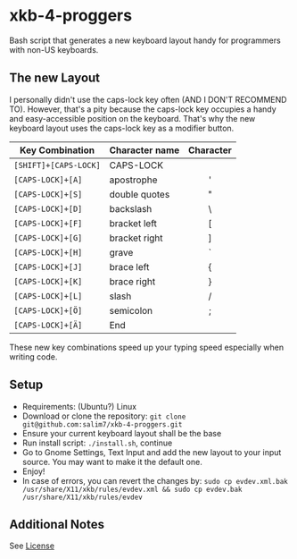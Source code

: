 # xkb-4-proggers
Bash script that generates a new keyboard layout handy for programmers with non-US keyboards.

## The new Layout
I personally didn't use the caps-lock key often (AND I DON'T RECOMMEND TO). However, that's a pity because the caps-lock key occupies a handy and easy-accessible position on the keyboard. That's why the new keyboard layout uses the caps-lock key as a modifier button.

| Key Combination | Character name | Character |
| --------------- |:-------------- |:---------:|
| `[SHIFT]+[CAPS-LOCK]` | CAPS-LOCK |  |
| `[CAPS-LOCK]+[A]` | apostrophe | ' |
| `[CAPS-LOCK]+[S]` | double quotes | " |
| `[CAPS-LOCK]+[D]` | backslash | \\ |
| `[CAPS-LOCK]+[F]` | bracket left | \[ |
| `[CAPS-LOCK]+[G]` | bracket right | ] |
| `[CAPS-LOCK]+[H]` | grave | \` |
| `[CAPS-LOCK]+[J]` | brace left | { |
| `[CAPS-LOCK]+[K]` | brace right | } |
| `[CAPS-LOCK]+[L]` | slash | / |
| `[CAPS-LOCK]+[Ö]` | semicolon | ; |
| `[CAPS-LOCK]+[Ä]` | End | |

These new key combinations speed up your typing speed especially when writing code.

## Setup
 * Requirements: (Ubuntu?) Linux
 * Download or clone the repository: `git clone git@github.com:salim7/xkb-4-proggers.git`
 * Ensure your current keyboard layout shall be the base
 * Run install script: `./install.sh`, continue
 * Go to Gnome Settings, Text Input and add the new layout to your input source. You may want to make it the default one.
 * Enjoy!
 * In case of errors, you can revert the changes by: `sudo cp evdev.xml.bak /usr/share/X11/xkb/rules/evdev.xml && sudo cp evdev.bak /usr/share/X11/xkb/rules/evdev`
 
## Additional Notes
See [License](LICENSE)
